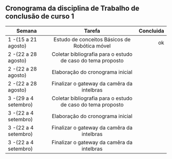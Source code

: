 
## Cronograma da disciplina de Trabalho de conclusão de curso 1

| Semana                 | Tarefa                                                     | Concluida|
| -------------          |:-------------:                                             |   -----: |
| 1 -(15 a 21 agosto)    | Estudo de conceitos Básicos de Robótica móvel              | ok       |
| 2 -(22 a 28 agosto)    | Coletar bibliografia para o estudo de caso do tema proposto|          |
| 2 -(22 a 28 agosto)    | Elaboração do cronograma inicial                           |          |
| 2 -(22 a 28 agosto)    | Finalizar o gateway da camêra da intelbras                 |          |
| 3 -(29 a 4 setembro)   | Coletar bibliografia para o estudo de caso do tema proposto|          |
| 3 -(22 a 4 setembro)   | Elaboração do cronograma inicial                           |          |
| 3 -(22 a 4 setembro)   | Finalizar o gateway da camêra da intelbras                 |          |
| 3 -(22 a 4 setembro)   | Finalizar o gateway da camêra da intelbras                 |          |


